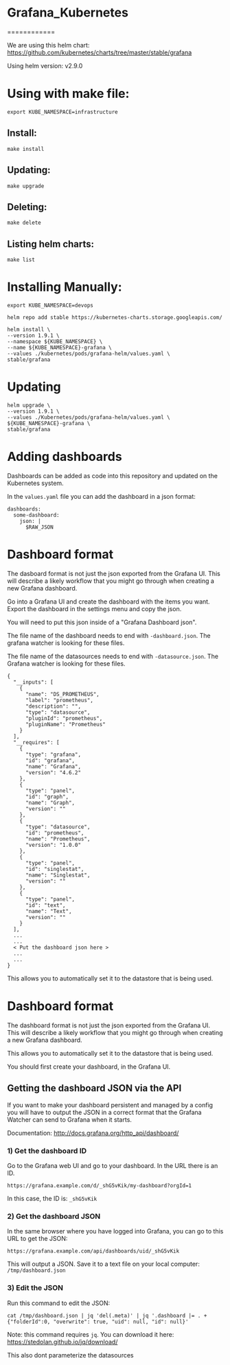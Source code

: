 # Grafana_Kubernetes
============

We are using this helm chart: https://github.com/kubernetes/charts/tree/master/stable/grafana

Using helm version: v2.9.0

# Using with make file:
```
export KUBE_NAMESPACE=infrastructure
```

## Install:
```
make install
```

## Updating:
```
make upgrade
```

## Deleting:
```
make delete
```

## Listing helm charts:
```
make list
```

# Installing Manually:
```
export KUBE_NAMESPACE=devops
```

```
helm repo add stable https://kubernetes-charts.storage.googleapis.com/

helm install \
--version 1.9.1 \
--namespace ${KUBE_NAMESPACE} \
--name ${KUBE_NAMESPACE}-grafana \
--values ./kubernetes/pods/grafana-helm/values.yaml \
stable/grafana
```

# Updating
```
helm upgrade \
--version 1.9.1 \
--values ./Kubernetes/pods/grafana-helm/values.yaml \
${KUBE_NAMESPACE}-grafana \
stable/grafana
```

# Adding dashboards
Dashboards can be added as code into this repository and updated on the Kubernetes system.

In the `values.yaml` file you can add the dashboard in a json format:

```
dashboards:
  some-dashboard:
    json: |
      $RAW_JSON
```

# Dashboard format
The dasboard format is not just the json exported from the Grafana UI.  This will
describe a likely workflow that you might go through when creating a new Grafana
dashboard.

Go into a Grafana UI and create the dashboard with the items you want.  Export
the dashboard in the settings menu and copy the json.

You will need to put this json inside of a "Grafana Dashboard json".

The file name of the dashboard needs to end with `-dashboard.json`.  The grafana
watcher is looking for these files.

The file name of the datasources needs to end with `-datasource.json`.  The Grafana
watcher is looking for these files.

```
{
  "__inputs": [
    {
      "name": "DS_PROMETHEUS",
      "label": "prometheus",
      "description": "",
      "type": "datasource",
      "pluginId": "prometheus",
      "pluginName": "Prometheus"
    }
  ],
  "__requires": [
    {
      "type": "grafana",
      "id": "grafana",
      "name": "Grafana",
      "version": "4.6.2"
    },
    {
      "type": "panel",
      "id": "graph",
      "name": "Graph",
      "version": ""
    },
    {
      "type": "datasource",
      "id": "prometheus",
      "name": "Prometheus",
      "version": "1.0.0"
    },
    {
      "type": "panel",
      "id": "singlestat",
      "name": "Singlestat",
      "version": ""
    },
    {
      "type": "panel",
      "id": "text",
      "name": "Text",
      "version": ""
    }
  ],
  ...
  ...
  < Put the dashboard json here >
  ...
  ...
}
```

This allows you to automatically set it to the datastore that is being used.


# Dashboard format
The dashboard format is not just the json exported from the Grafana UI.  This will
describe a likely workflow that you might go through when creating a new Grafana
dashboard.

This allows you to automatically set it to the datastore that is being used.

You should first create your dashboard, in the Grafana UI.

## Getting the dashboard JSON via the API
If you want to make your dashboard persistent and managed by a config you will have
to output the JSON in a correct format that the Grafana Watcher can send to Grafana
when it starts.

Documentation: http://docs.grafana.org/http_api/dashboard/

### 1) Get the dashboard ID
Go to the Grafana web UI and go to your dashboard.  In the URL there is an ID.

```
https://grafana.example.com/d/_shG5vKik/my-dashboard?orgId=1
```

In this case, the ID is: `_shG5vKik`

### 2) Get the dashboard JSON
In the same browser where you have logged into Grafana, you can go to this URL to
get the JSON:

```
https://grafana.example.com/api/dashboards/uid/_shG5vKik
```

This will output a JSON.  Save it to a text file on your local computer: `/tmp/dashboard.json`

### 3) Edit the JSON

Run this command to edit the JSON:

```
cat /tmp/dashboard.json | jq 'del(.meta)' | jq '.dashboard |= . + {"folderId":0, "overwrite": true, "uid": null, "id": null}'
```

Note: this command requires `jq`.  You can download it here: https://stedolan.github.io/jq/download/

This also dont parameterize the datasources
